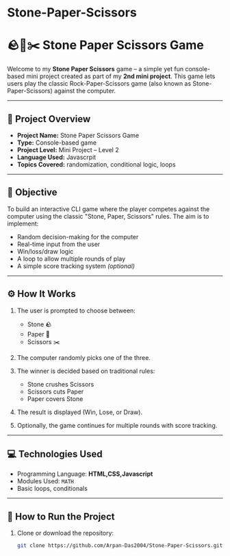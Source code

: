 ﻿# Stone-Paper-Scissors
# 🪨📄✂️ Stone Paper Scissors Game

Welcome to my **Stone Paper Scissors** game – a simple yet fun console-based mini project created as part of my **2nd mini project**. This game lets users play the classic Rock-Paper-Scissors game (also known as Stone-Paper-Scissors) against the computer.

---

## 📌 Project Overview

- **Project Name:** Stone Paper Scissors Game  
- **Type:** Console-based game  
- **Project Level:** Mini Project – Level 2  
- **Language Used:** Javascrpit
- **Topics Covered:** randomization, conditional logic, loops

---

## 🎯 Objective

To build an interactive CLI game where the player competes against the computer using the classic "Stone, Paper, Scissors" rules. The aim is to implement:

- Random decision-making for the computer  
- Real-time input from the user  
- Win/loss/draw logic  
- A loop to allow multiple rounds of play  
- A simple score tracking system *(optional)*

---

## ⚙️ How It Works

1. The user is prompted to choose between:
   - Stone 🪨
   - Paper 📄
   - Scissors ✂️

2. The computer randomly picks one of the three.

3. The winner is decided based on traditional rules:
   - Stone crushes Scissors
   - Scissors cuts Paper
   - Paper covers Stone

4. The result is displayed (Win, Lose, or Draw).

5. Optionally, the game continues for multiple rounds with score tracking.

---

## 💻 Technologies Used

- Programming Language: **HTML,CSS,Javascript**
- Modules Used: `MATH`
- Basic loops, conditionals

---

## 🚀 How to Run the Project

1. Clone or download the repository:
   ```bash
   git clone https://github.com/Arpan-Das2004/Stone-Paper-Scissors.git



